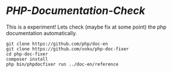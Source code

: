 
# ***PHP-Documentation-Check***

This is a experiment! Lets check (maybe fix at some point) the php documentation automatically.

```
git clone https://github.com/php/doc-en
git clone https://github.com/voku/php-doc-fixer
cd php-doc-fixer
composer install
php bin/phpdocfixer run ../doc-en/reference
```
